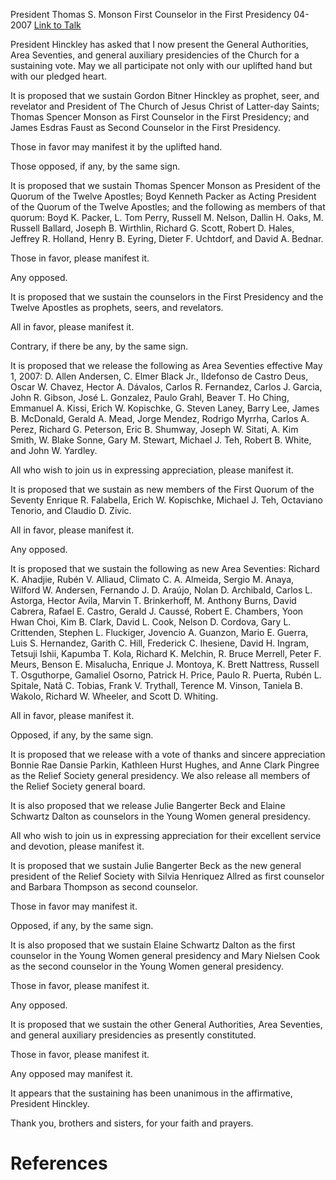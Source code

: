 President Thomas S. Monson
First Counselor in the First Presidency
04-2007
[Link to Talk](https://www.churchofjesuschrist.org/study/general-conference/2007/04/the-sustaining-of-church-officers?lang=eng)

President Hinckley has asked that I now present the General Authorities, Area Seventies, and general auxiliary presidencies of the Church for a sustaining vote. May we all participate not only with our uplifted hand but with our pledged heart.

It is proposed that we sustain Gordon Bitner Hinckley as prophet, seer, and revelator and President of The Church of Jesus Christ of Latter-day Saints; Thomas Spencer Monson as First Counselor in the First Presidency; and James Esdras Faust as Second Counselor in the First Presidency.

Those in favor may manifest it by the uplifted hand.

Those opposed, if any, by the same sign.

It is proposed that we sustain Thomas Spencer Monson as President of the Quorum of the Twelve Apostles; Boyd Kenneth Packer as Acting President of the Quorum of the Twelve Apostles; and the following as members of that quorum: Boyd K. Packer, L. Tom Perry, Russell M. Nelson, Dallin H. Oaks, M. Russell Ballard, Joseph B. Wirthlin, Richard G. Scott, Robert D. Hales, Jeffrey R. Holland, Henry B. Eyring, Dieter F. Uchtdorf, and David A. Bednar.

Those in favor, please manifest it.

Any opposed.

It is proposed that we sustain the counselors in the First Presidency and the Twelve Apostles as prophets, seers, and revelators.

All in favor, please manifest it.

Contrary, if there be any, by the same sign.

It is proposed that we release the following as Area Seventies effective May 1, 2007: D. Allen Andersen, C. Elmer Black Jr., Ildefonso de Castro Deus, Oscar W. Chavez, Hector A. Dávalos, Carlos R. Fernandez, Carlos J. Garcia, John R. Gibson, José L. Gonzalez, Paulo Grahl, Beaver T. Ho Ching, Emmanuel A. Kissi, Erich W. Kopischke, G. Steven Laney, Barry Lee, James B. McDonald, Gerald A. Mead, Jorge Mendez, Rodrigo Myrrha, Carlos A. Perez, Richard G. Peterson, Eric B. Shumway, Joseph W. Sitati, A. Kim Smith, W. Blake Sonne, Gary M. Stewart, Michael J. Teh, Robert B. White, and John W. Yardley.

All who wish to join us in expressing appreciation, please manifest it.

It is proposed that we sustain as new members of the First Quorum of the Seventy Enrique R. Falabella, Erich W. Kopischke, Michael J. Teh, Octaviano Tenorio, and Claudio D. Zivic.

All in favor, please manifest it.

Any opposed.

It is proposed that we sustain the following as new Area Seventies: Richard K. Ahadjie, Rubén V. Alliaud, Climato C. A. Almeida, Sergio M. Anaya, Wilford W. Andersen, Fernando J. D. Araújo, Nolan D. Archibald, Carlos L. Astorga, Hector Avila, Marvin T. Brinkerhoff, M. Anthony Burns, David Cabrera, Rafael E. Castro, Gerald J. Caussé, Robert E. Chambers, Yoon Hwan Choi, Kim B. Clark, David L. Cook, Nelson D. Cordova, Gary L. Crittenden, Stephen L. Fluckiger, Jovencio A. Guanzon, Mario E. Guerra, Luis S. Hernandez, Garith C. Hill, Frederick C. Ihesiene, David H. Ingram, Tetsuji Ishii, Kapumba T. Kola, Richard K. Melchin, R. Bruce Merrell, Peter F. Meurs, Benson E. Misalucha, Enrique J. Montoya, K. Brett Nattress, Russell T. Osguthorpe, Gamaliel Osorno, Patrick H. Price, Paulo R. Puerta, Rubén L. Spitale, Natã C. Tobias, Frank V. Trythall, Terence M. Vinson, Taniela B. Wakolo, Richard W. Wheeler, and Scott D. Whiting.

All in favor, please manifest it.

Opposed, if any, by the same sign.

It is proposed that we release with a vote of thanks and sincere appreciation Bonnie Rae Dansie Parkin, Kathleen Hurst Hughes, and Anne Clark Pingree as the Relief Society general presidency. We also release all members of the Relief Society general board.

It is also proposed that we release Julie Bangerter Beck and Elaine Schwartz Dalton as counselors in the Young Women general presidency.

All who wish to join us in expressing appreciation for their excellent service and devotion, please manifest it.

It is proposed that we sustain Julie Bangerter Beck as the new general president of the Relief Society with Silvia Henriquez Allred as first counselor and Barbara Thompson as second counselor.

Those in favor may manifest it.

Opposed, if any, by the same sign.

It is also proposed that we sustain Elaine Schwartz Dalton as the first counselor in the Young Women general presidency and Mary Nielsen Cook as the second counselor in the Young Women general presidency.

Those in favor, please manifest it.

Any opposed.

It is proposed that we sustain the other General Authorities, Area Seventies, and general auxiliary presidencies as presently constituted.

Those in favor, please manifest it.

Any opposed may manifest it.

It appears that the sustaining has been unanimous in the affirmative, President Hinckley.

Thank you, brothers and sisters, for your faith and prayers.

# References

